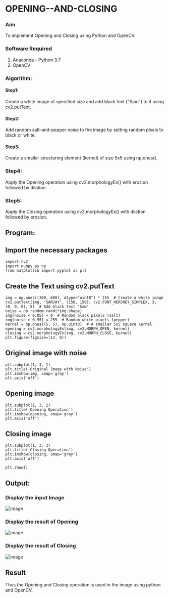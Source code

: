 # OPENING--AND-CLOSING
### Aim
To implement Opening and Closing using Python and OpenCV.

### Software Required
1. Anaconda - Python 3.7
2. OpenCV
   
### Algorithm:
#### Step1:
Create a white image of specified size and add black text ("Sam") to it using cv2.putText.
#### Step2:
Add random salt-and-pepper noise to the image by setting random pixels to black or white.
#### Step3:
Create a smaller structuring element (kernel) of size 5x5 using np.ones().
### Step4:
Apply the Opening operation using cv2.morphologyEx() with erosion followed by dilation.
### Step5:
Apply the Closing operation using cv2.morphologyEx() with dilation followed by erosion.

## Program:
## Import the necessary packages
```
import cv2
import numpy as np
from matplotlib import pyplot as plt
```
## Create the Text using cv2.putText
```
img = np.ones((300, 600), dtype="uint8") * 255  # Create a white image
cv2.putText(img, 'SANJAY', (150, 150), cv2.FONT_HERSHEY_SIMPLEX, 3, (0, 0, 0), 5)  # Add black text 'Sam'
noise = np.random.rand(*img.shape)
img[noise < 0.05] = 0  # Random black pixels (salt)
img[noise > 0.95] = 255  # Random white pixels (pepper)
kernel = np.ones((5, 5), np.uint8)  # A smaller 5x5 square kernel
opening = cv2.morphologyEx(img, cv2.MORPH_OPEN, kernel)
closing = cv2.morphologyEx(img, cv2.MORPH_CLOSE, kernel)
plt.figure(figsize=(12, 8))
```
## Original image with noise
```
plt.subplot(1, 3, 1)
plt.title('Original Image with Noise')
plt.imshow(img, cmap='gray')
plt.axis('off')
```
## Opening image
```
plt.subplot(1, 3, 2)
plt.title('Opening Operation')
plt.imshow(opening, cmap='gray')
plt.axis('off')
```
## Closing image
```
plt.subplot(1, 3, 3)
plt.title('Closing Operation')
plt.imshow(closing, cmap='gray')
plt.axis('off')

plt.show()
```
## Output:
### Display the input Image
![image](https://github.com/user-attachments/assets/133abaa8-ff21-4be9-9282-bad7a8aa0ae4)

### Display the result of Opening
![image](https://github.com/user-attachments/assets/73e8d858-5066-4692-a293-265e44a09e19)

### Display the result of Closing
![image](https://github.com/user-attachments/assets/afb0b301-5d29-4c95-9f9f-a73741f52658)


## Result
Thus the Opening and Closing operation is used in the image using python and OpenCV.
